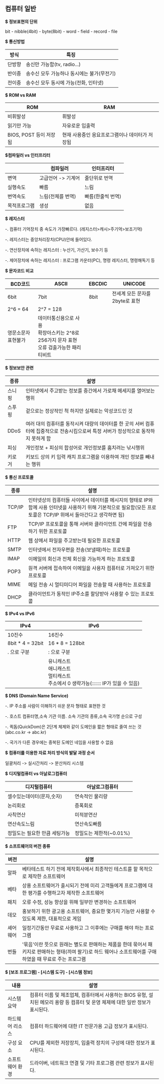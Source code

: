 ## 컴퓨터 일반

**$ 정보표현의 단위**  

bit - nibble(4bit) - byte(8bit) - word - field - record - file

  

**$ 통신방법**  

|  방식  | 특징                                       |
| :----: | ------------------------------------------ |
| 단방향 | 송신만 가능함(tv, radio...)                |
| 반이중 | 송수신 모두 가능하나 동시에는 불가(무전기) |
| 전이중 | 송수신 모두 동시에 가능(전화, 인터넷)      |



**$ ROM vs RAM**

| ROM                    | RAM                                            |
| ---------------------- | ---------------------------------------------- |
| 비휘발성               | 휘발성                                         |
| 읽기만 가능            | 자유로운 입출력                                |
| BIOS, POST 등이 저장됨 | 현재 사용중인 응요프로그램이나 데이터가 저장됨 |



**$컴파일러 vs 인터프리터**

|              | 컴파일러           | 인터프리터        |
| ------------ | ------------------ | ----------------- |
| 변역         | 고급언어 -> 기계어 | 줄단위로 번역     |
| 실행속도     | 빠름               | 느림              |
| 번역속도     | 느림(전체를 번역)  | 빠름(한줄씩 번역) |
| 목적프로그램 | 생성               | 없음              |



**$ 레지스터**

-. 컴퓨터 기억장치 중 속도가 가장빠르다. (레지스터>캐시>주기억>보조기억) 

-. 레지스터는 중앙처리장치(CPU)안에 들어있다. 

-. 연산장치에 속하는 레지스터  : 누산기, 가산기, 보수기 등 

-. 제어장치에 속하는 레지스터  : 프로그램 카운터(PC), 명령 레지스터, 명령해독기 등 



**$ 문자코드 비교**

| BCD코드             | ASCII                                                        | EBCDIC | UNICODE                         |
| ------------------- | ------------------------------------------------------------ | ------ | ------------------------------- |
| 6bit                | 7bit                                                         | 8bit   | 전세계 모든 문자를 2byte로 표현 |
| 2^6 = 64            | 2^7 = 128                                                    |        |                                 |
| 영문소문자 표현불가 | 데이터통신용으로 사용<br />확장아스키는 2^8로 256가지 문자 표현<br />오류 검출가능한 패리티비트 |        |                                 |



**$ 정보보안 관련**

| 종류   | 설명                                                         |
| ------ | ------------------------------------------------------------ |
| 스니핑 | 인터넷에서 주고받는 정보를 중간에서 가로채 메세지를 열어보는 행위 |
| 스푸핑 | 겉으로는 정상적인 척 하지만 실제로는 악성코드인 것           |
| DDoS   | 여러 대의 컴퓨터를 동작시켜 대량의 데이터를 한 곳의 서버 컴퓨터에 집중적으로 전송시킴으로써 특정 서버가 정상적으로 동작하지 못하게 함 |
| 피싱   | 개인정보 + 피싱의 합성어로 개인정보를 훔치려는 낚시행위      |
| 키로거 | 키보드 상의 키 입력 캐치 프로그램을 이용하여 개인 정보를 빼내는 행위 |



**$ 통신 프로토콜**

| 종류   | 설명                                                         |
| ------ | ------------------------------------------------------------ |
| TCP/IP | 인터넷상의 컴퓨터들 사이에서 데이터를 메시지의 형태로 IP와 함께 사용 인터넷을 사용하기 위해 기본적으로 필요함(모든 프로토콜은 TCP/IP 위에서 돌아간다고 생각하면 됨) |
| FTP    | TCP/IP 프로토콜을 통해 서버와 클라이언트 간에 파일을 전송하기 위한 프로토콜 |
| HTTP   | 웹 상에서 파일을 주고받는데 필요한 프로토콜                  |
| SMTP   | 인터넷에서 전자우편을 전송(보낼때)하는 프로토콜              |
| IMAP   | 이메일의 회신과 전체 회신을 가능하게 하는 프로토콜           |
| POP3   | 원격 서버에 접속하여 이메일을 사용자 컴퓨터로 가져오기 위한 프로토콜 |
| MIME   | 메일 전송 시 멀티미디어 파일을 전송할 때 사용하는 프로토콜   |
| DHCP   | 클라이언트가 동적인 IP주소를 할당받아 사용할 수 있는 프로토콜 |



**$ IPv4 vs IPv6**

| IPv4             | IPv6                                                         |
| ---------------- | ------------------------------------------------------------ |
| 10진수           | 16진수                                                       |
| 8bit * 4 = 32bit | 16 * 8 = 128bit                                              |
| . 으로 구분      | : 으로 구분                                                  |
|                  | 유니캐스트<br />애니캐스트<br />멀티캐스트<br />주소에서 0 생략가능(::::::: IP가 있을 수 있음) |



**$ DNS (Domain Name Service)**

-. IP 주소를 사람이 이해하기 쉬운 문자 형태로 표현한 것 

-. 호스트 컴퓨터명,소속 기관 이름. 소속 기관의 종류,소속 국가명 순으로 구성 

-. 퀵돔(QuickDom)은 2단계 체제와 같이 도메인을 짧은 형태로 줄여 쓰는 것(abc.co.kr -> abc.kr) 

-. 국가가 다른 경우에는 중복된 도메인 네임을 사용할 수 없음 



**$ 컴퓨터를 이용한 자료 처리 방식의 발달 과정 순서** 

일괄처리 -> 실시간처리 -> 분산처리 시스템 



**$ 디지털컴퓨터 vs 아날로그컴퓨터**

| 디지털컴퓨터                  | 아날로그컴퓨터          |
| ----------------------------- | ----------------------- |
| 셀수있는데이터(문자,숫자)     | 연속적인 물리량         |
| 논리회로                      | 증폭회로                |
| 사칙연산                      | 미적분연산              |
| 연산속도느림                  | 연산속도빠름            |
| 정밀도는 필요한 만큼 세팅가능 | 정밀도는 제한적(~0.01%) |



**$ 소프트웨어의 버전 종류**

| 버전     | 설명                                                         |
| -------- | ------------------------------------------------------------ |
| 알파     | 베타테스트 하기 전에 제작회사에서 최종적인 테스트를 할 목적으로 제작한 소프트웨어 |
| 베타     | 상용 소프트웨어가 출시되기 전에 미리 고객들에게 프로그램에 대한 평가를 수행하고자 제작한 소프트웨어 |
| 패치     | 오류 수정, 성능 향상을 위해 일부만 변경하는 소프트웨어       |
| 데모     | 홍보하기 위한 광고용 소프트웨어, 중요한 몇가지 기능만 사용할 수 있도록 제한, 대표적으로 게임 |
| 셰어웨어 | 일정기간동안 무료로 사용하고 그 이후에는 구매를 해야 하는 프로그램 |
| 번들     | '묶음'이란 뜻으로 원래는 별도로 판매하는 제품을 한데 묶어서 패키지로 판매하는 형태(끼여 팔기)로 하드 웨어나 소프트웨어를 구매하였을 때 무료로 주는 프로그램 |



**$ [보조 프로그램] - [시스템 도구] - [시스템 정보]**

| 내용            | 설명                                                         |
| --------------- | ------------------------------------------------------------ |
| 시스템 요약     | 컴퓨터 이름 및 제조업체, 컴퓨터에서 사용하는 BIOS 유형, 설치된 메모리 용량 등 컴퓨터 및 운영 체제에 대한 일반 정보가 표시된다. |
| 하드웨어 리소스 | 컴퓨터 하드웨어에 대한 IT 전문가용 고급 정보가 표시된다.     |
| 구성 요소       | CPU를 제외한 저장장치, 입출력 장치의 구성에 대한 정보가 표시된다. |
| 소프트웨어 환경 | 드라이버, 네트워크 연결 및 기타 프로그램 관련 정보가 표시된다. |



